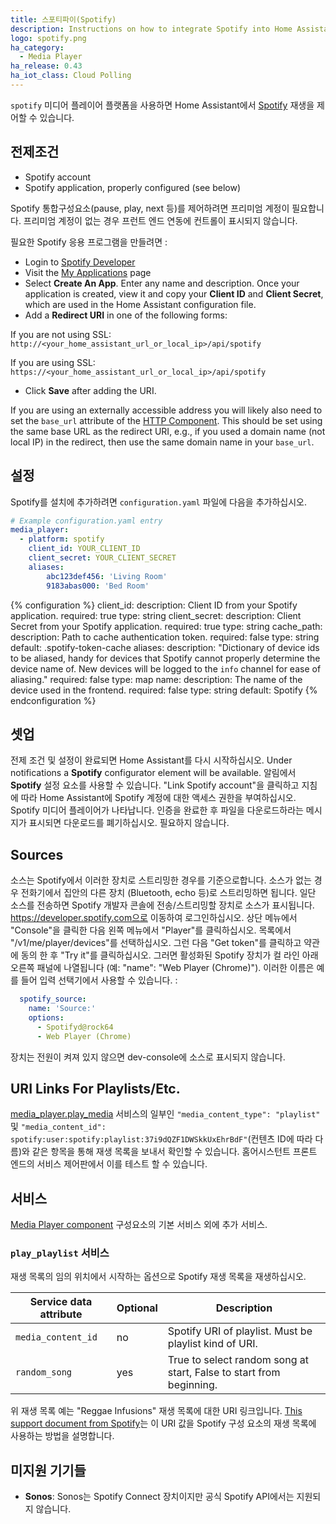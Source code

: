```yaml
---
title: 스포티파이(Spotify)
description: Instructions on how to integrate Spotify into Home Assistant.
logo: spotify.png
ha_category:
  - Media Player
ha_release: 0.43
ha_iot_class: Cloud Polling
---
```


`spotify` 미디어 플레이어 플랫폼을 사용하면 Home Assistant에서 [Spotify](https://www.spotify.com/) 재생을 제어할 수 있습니다.

## 전제조건

- Spotify account
- Spotify application, properly configured (see below)

<div class='note'>
Spotify 통합구성요소(pause, play, next 등)를 제어하려면 프리미엄 계정이 필요합니다. 프리미엄 계정이 없는 경우 프런트 엔드 연동에 컨트롤이 표시되지 않습니다.
</div>

필요한 Spotify 응용 프로그램을 만들려면 : 

- Login to [Spotify Developer](https://developer.spotify.com)
- Visit the [My Applications](https://developer.spotify.com/my-applications/#!/applications) page
- Select **Create An App**. Enter any name and description. Once your application is created, view it and copy your **Client ID** and **Client Secret**, which are used in the Home Assistant configuration file.
- Add a **Redirect URI** in one of the following forms:

 If you are not using SSL:
  `http://<your_home_assistant_url_or_local_ip>/api/spotify`

 If you are using SSL:
  `https://<your_home_assistant_url_or_local_ip>/api/spotify`

- Click **Save** after adding the URI.

If you are using an externally accessible address you will likely also need to set the `base_url` attribute of the [HTTP Component](/integrations/http/). This should be set using the same base URL as the redirect URI, e.g., if you used a domain name (not local IP) in the redirect, then use the same domain name in your `base_url`.

## 설정

Spotify를 설치에 추가하려면 `configuration.yaml` 파일에 다음을 추가하십시오.

```yaml
# Example configuration.yaml entry
media_player:
  - platform: spotify
    client_id: YOUR_CLIENT_ID
    client_secret: YOUR_CLIENT_SECRET
    aliases:
        abc123def456: 'Living Room'
        9183abas000: 'Bed Room'
```

{% configuration %}
client_id:
  description: Client ID from your Spotify application.
  required: true
  type: string
client_secret:
  description: Client Secret from your Spotify application.
  required: true
  type: string
cache_path:
  description: Path to cache authentication token.
  required: false
  type: string
  default: .spotify-token-cache
aliases:
  description: "Dictionary of device ids to be aliased, handy for devices that Spotify cannot properly determine the device name of. New devices will be logged to the `info` channel for ease of aliasing."
  required: false
  type: map
name:
  description: The name of the device used in the frontend.
  required: false
  type: string
  default: Spotify
{% endconfiguration %}

## 셋업

전제 조건 및 설정이 완료되면 Home Assistant를 다시 시작하십시오.
Under notifications a **Spotify** configurator element will be available. 
알림에서 **Spotify** 설정 요소를 사용할 수 있습니다.
"Link Spotify account"을 클릭하고 지침에 따라 Home Assistant에 Spotify 계정에 대한 액세스 권한을 부여하십시오.
Spotify 미디어 플레이어가 나타납니다. 인증을 완료한 후 파일을 다운로드하라는 메시지가 표시되면 다운로드를 폐기하십시오. 필요하지 않습니다.

## Sources

소스는 Spotify에서 이러한 장치로 스트리밍한 경우를 기준으로합니다. 소스가 없는 경우 전화기에서 집안의 다른 장치 (Bluetooth, echo 등)로 스트리밍하면 됩니다. 일단 소스를 전송하면 Spotify 개발자 콘솔에 전송/스트리밍할 장치로 소스가 표시됩니다. 
https://developer.spotify.com으로 이동하여 로그인하십시오. 상단 메뉴에서 "Console"을 클릭한 다음 왼쪽 메뉴에서 "Player"를 클릭하십시오. 목록에서 "/v1/me/player/devices"를 선택하십시오. 그런 다음 "Get token"를 클릭하고 약관에 동의 한 후 "Try it"를 클릭하십시오. 그러면 활성화된 Spotify 장치가 컬 라인 아래 오른쪽 패널에 나열됩니다 (예: "name": "Web Player (Chrome)").
이러한 이름은 예를 들어 입력 선택기에서 사용할 수 있습니다. : 

```yaml
  spotify_source:
    name: 'Source:'
    options:
      - Spotifyd@rock64
      - Web Player (Chrome)
```

장치는 전원이 켜져 있지 않으면 dev-console에 소스로 표시되지 않습니다.

## URI Links For Playlists/Etc.
[media_player.play_media](/integrations/media_player/#service-media_playerplay_media) 서비스의 일부인 `"media_content_type": "playlist"` 및 `"media_content_id": spotify:user:spotify:playlist:37i9dQZF1DWSkkUxEhrBdF"`(컨텐츠 ID에 따라 다름)와 같은 항목을 통해 재생 목록을 보내서 확인할 수 있습니다. 홈어시스턴트 프론트 엔드의 서비스 제어판에서 이를 테스트 할 수 있습니다.


## 서비스
[Media Player component](/integrations/media_player/) 구성요소의 기본 서비스 외에 추가 서비스.

### `play_playlist` 서비스

재생 목록의 임의 위치에서 시작하는 옵션으로 Spotify 재생 목록을 재생하십시오.

| Service data attribute | Optional | Description |
| ---------------------- | -------- | ----------- |
| `media_content_id`     | no       | Spotify URI of playlist. Must be playlist kind of URI.
| `random_song`          | yes      | True to select random song at start, False to start from beginning.


위 재생 목록 예는 "Reggae Infusions" 재생 목록에 대한 URI 링크입니다.
[This support document from Spotify](https://support.spotify.com/us/article/sharing-music/)는 이 URI 값을 Spotify 구성 요소의 재생 목록에 사용하는 방법을 설명합니다.

## 미지원 기기들

- **Sonos**: Sonos는 Spotify Connect 장치이지만 공식 Spotify API에서는 지원되지 않습니다.